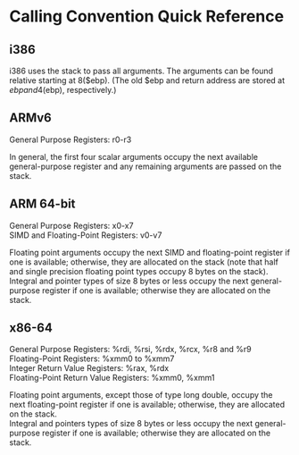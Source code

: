 # Calling Convention Quick Reference

## i386

i386 uses the stack to pass all arguments. The arguments can be found relative starting at 8($ebp). (The old $ebp and return address are stored at $ebp and 4($ebp), respectively.)

## ARMv6

General Purpose Registers: r0-r3

In general, the first four scalar arguments occupy the next available general-purpose register and any remaining arguments are passed on the stack.

## ARM 64-bit

General Purpose Registers: x0-x7  
SIMD and Floating-Point Registers: v0-v7

Floating point arguments occupy the next SIMD and floating-point register if one is available; otherwise, they are allocated on the stack (note that half and single precision floating point types occupy 8 bytes on the stack).  
Integral and pointer types of size 8 bytes or less occupy the next general-purpose register if one is available; otherwise they are allocated on the stack.

## x86-64

General Purpose Registers: %rdi, %rsi, %rdx, %rcx, %r8 and %r9  
Floating-Point Registers: %xmm0 to %xmm7  
Integer Return Value Registers: %rax, %rdx  
Floating-Point Return Value Registers: %xmm0, %xmm1

Floating point arguments, except those of type long double, occupy the next floating-point register if one is available; otherwise, they are allocated on the stack.  
Integral and pointers types of size 8 bytes or less occupy the next general-purpose register if one is available; otherwise they are allocated on the stack.
